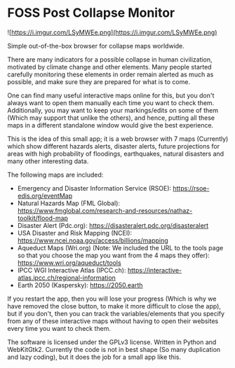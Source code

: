 # FOSS Post Collapse Monitor

![https://i.imgur.com/LSyMWEe.png](https://i.imgur.com/LSyMWEe.png)

Simple out-of-the-box browser for collapse maps worldwide.

There are many indicators for a possible collapse in human civilization, motivated by climate change and other elements. Many people started carefully monitoring these elements in order remain alerted as much as possible, and make sure they are prepared for what is to come.

One can find many useful interactive maps online for this, but you don't always want to open them manually each time you want to check them. Additionally, you may want to keep your markings/edits on some of them (Which may support that unlike the others), and hence, putting all these maps in a different standalone window would give the best experience.

This is the idea of this small app; it is a web browser with 7 maps (Currently) which show different hazards alerts, disaster alerts, future projections for areas with high probability of floodings, earthquakes, natural disasters and many other interesting data.

The following maps are included:
* Emergency and Disaster Information Service (RSOE): https://rsoe-edis.org/eventMap
* Natural Hazards Map (FML Global): https://www.fmglobal.com/research-and-resources/nathaz-toolkit/flood-map
* Disaster Alert (Pdc.org): https://disasteralert.pdc.org/disasteralert
* USA Disaster and Risk Mapping (NCEI): https://www.ncei.noaa.gov/access/billions/mapping
* Aqueduct Maps (Wri.org) (Note: We included the URL to the tools page so that you choose the map you want from the 4 maps they offer): https://www.wri.org/aqueduct/tools
* IPCC WGI Interactive Atlas (IPCC.ch): https://interactive-atlas.ipcc.ch/regional-information
* Earth 2050 (Kaspersky): https://2050.earth

If you restart the app, then you will lose your progress (Which is why we have removed the close button, to make it more difficult to close the app), but if you don't, then you can track the variables/elements that you specify from any of these interactive maps without having to open their websites every time you want to check them.

The software is licensed under the GPLv3 license. Written in Python and WebKitGtk2. Currently the code is not in best shape (So many duplication and lazy coding), but it does the job for a small app like this.
